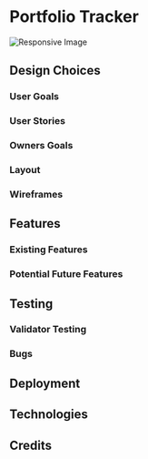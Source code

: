# Portfolio Tracker #

![Responsive Image]()

## Design Choices ##
### User Goals ###


### User Stories ###


### Owners Goals ###


### Layout ###


### Wireframes ###


## Features ##
### Existing Features ###


### Potential Future Features


## Testing ##



### Validator Testing ###


### Bugs ###


## Deployment ##


## Technologies ##


## Credits ##
